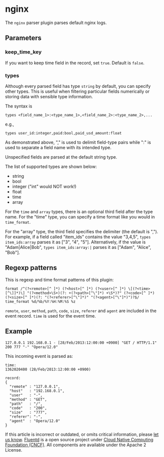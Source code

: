 # nginx

The `nginx` parser plugin parses default nginx logs.

## Parameters

### keep\_time\_key

If you want to keep time field in the record, set `true`. Default is `false`.

### types

Although every parsed field has type `string` by default, you can specify other types. This is useful when filtering particular fields numerically or storing data with sensible type information.

The syntax is

```text
types <field_name_1>:<type_name_1>,<field_name_2>:<type_name_2>,...
```

e.g.,

```text
types user_id:integer,paid:bool,paid_usd_amount:float
```

As demonstrated above, "," is used to delimit field-type pairs while ":" is used to separate a field name with its intended type.

Unspecified fields are parsed at the default string type.

The list of supported types are shown below:

* string
* bool
* integer \("int" would NOT work!\)
* float
* time
* array

For the `time` and `array` types, there is an optional third field after the type name. For the "time" type, you can specify a time format like you would in `time_format`.

For the "array" type, the third field specifies the delimiter \(the default is ","\). For example, if a field called "item\_ids" contains the value "3,4,5", `types item_ids:array` parses it as \["3", "4", "5"\]. Alternatively, if the value is "Adam\|Alice\|Bob", `types item_ids:array:|` parses it as \["Adam", "Alice", "Bob"\].

## Regexp patterns

This is regexp and time format patterns of this plugin:

```text
format /^(?<remote>[^ ]*) (?<host>[^ ]*) (?<user>[^ ]*) \[(?<time>[^\]]*)\] "(?<method>\S+)(?: +(?<path>[^\"]*) +\S*)?" (?<code>[^ ]*) (?<size>[^ ]*)(?: "(?<referer>[^\"]*)" "(?<agent>[^\"]*)")?$/
time_format %d/%b/%Y:%H:%M:%S %z
```

`remote`, `user`, `method`, `path`, `code`, `size`, `referer` and `agent` are included in the event record. `time` is used for the event time.

## Example

```text
127.0.0.1 192.168.0.1 - [28/Feb/2013:12:00:00 +0900] "GET / HTTP/1.1" 200 777 "-" "Opera/12.0"
```

This incoming event is parsed as:

```text
time:
1362020400 (28/Feb/2013:12:00:00 +0900)

record:
{
  "remote" : "127.0.0.1",
  "host"   : "192.168.0.1",
  "user"   : "-",
  "method" : "GET",
  "path"   : "/",
  "code"   : "200",
  "size"   : "777",
  "referer": "-",
  "agent"  : "Opera/12.0"
}
```

If this article is incorrect or outdated, or omits critical information, please [let us know](https://github.com/fluent/fluentd-docs-gitbook/issues?state=open). [Fluentd](http://www.fluentd.org/) is a open source project under [Cloud Native Computing Foundation \(CNCF\)](https://cncf.io/). All components are available under the Apache 2 License.

